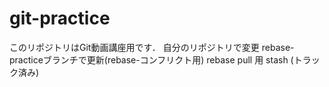 # git-practice
このリポジトリはGit動画講座用です．
自分のリポジトリで変更
rebase-practiceブランチで更新(rebase-コンフリクト用)
rebase pull 用
stash (トラック済み)

